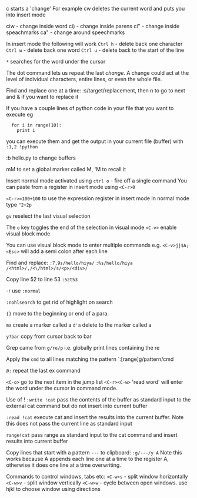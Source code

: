 c starts a 'change'
For example cw deletes the current word and puts you into insert mode

ciw - change inside word
ci) - change inside parens
ci" - change inside speachmarks 
ca" - change around speechmarks

In insert mode the following will work
`Ctrl h` - delete back one character
`Ctrl w` - delete back one word
`Ctrl u` - delete back to the start of the line 

`*` searches for the word under the cursor 

The dot command lets us repeat the last _change_.  A change could act at the level of
individual characters, entire lines, or even the whole file.

Find and replace one at a time:
:s/target/replacement, then n to go to next and & if you want to replace it

If you have a couple lines of python code in your file that you want to execute eg

````
  for i in range(10):
    print i
````

you can execute them and get the output in your current file (buffer) with `:1,2 !python`

:b hello.py to change buffers

mM to set a global marker called M, 'M to recall it

Insert normal mode activated using `ctrl o` - fire off a single command
You can paste from a register in insert mode using `<C-r>0`

`<C-r>=100+100` to use the expression register in insert mode
In normal mode type `"2+2p`

`gv` reselect the last visual selection

The `o` key toggles the end of the selection in visual mode
`<C-v>` enable visual block mode

You can use visual block mode to enter multiple commands
e.g. `<C-v>jj$A;<Esc>` will add a semi colon after each line

Find and replace:
`:7,9s/hello/hiya/`
`:%s/hello/hiya`
`/<html>/,/<\/html>/s/<p>/<div>/`

Copy line 52 to line 53
`:52t53`

-r
use `:normal`


`:nohlsearch` to get rid of highlight on search

`{}` move to the beginning or end of a para.

`ma` create a marker called a
`d'a` delete to the marker called a

`y?bar` copy from cursor back to bar

Grep came from `g/re/p` i.e. globally print lines containing the re

Apply the `cmd` to all lines matching the pattern
`:[range]g/pattern/cmd

`@:` repeat the last ex command

`<C-o>` go to the next item in the jump list
`<C-r><C-w>` 'read word'  will enter the word under the cursor in command mode.

Use of !
`:write !cat` pass the contents of the buffer as standard input to the external cat command but do not insert into current buffer

`:read !cat` execute cat and insert the results into the current buffer.  Note this does not pass the current line as standard input

`range!cat` pass range as standard input to the cat command and insert results into current buffer

Copy lines that start with a pattern `---` to clipboard:
`:g/---/y A`
Note this works because A appends each line one at a time to the register A, otherwise it does one line at a time overwriting.

Commands to control windows, tabs etc:
`<C-w>s` - split window horizontally
`<C-w>v` - split window vertically
`<C-w>w` - cycle between open windows.  use hjkl to choose window using directions



